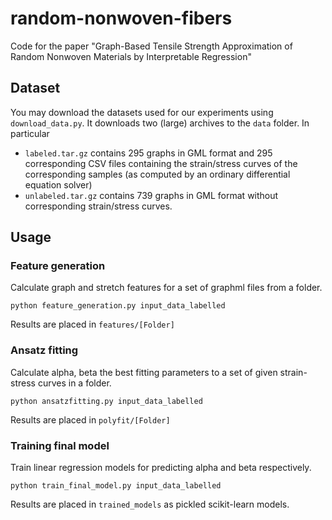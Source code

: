 # random-nonwoven-fibers
Code for the paper "Graph-Based Tensile Strength Approximation of Random Nonwoven Materials by Interpretable Regression"


## Dataset
You may download the datasets used for our experiments using ```download_data.py```. 
It downloads two (large) archives to the ```data``` folder.
In particular
- ```labeled.tar.gz``` contains 295 graphs in GML format and 295 corresponding CSV files containing the strain/stress curves of the corresponding samples (as computed by an ordinary differential equation solver) 
- ```unlabeled.tar.gz``` contains 739 graphs in GML format without corresponding strain/stress curves.

## Usage
### Feature generation
Calculate graph and stretch features for a set of graphml files from a folder.

```python feature_generation.py input_data_labelled```

Results are placed in ```features/[Folder]```

### Ansatz fitting
Calculate alpha, beta the best fitting parameters to a set of given strain-stress curves in a folder.

```python ansatzfitting.py input_data_labelled```

Results are placed in ```polyfit/[Folder]```

### Training final model
Train linear regression models for predicting alpha and beta respectively.

```python train_final_model.py input_data_labelled``` 

Results are placed in ```trained_models``` as pickled scikit-learn models.